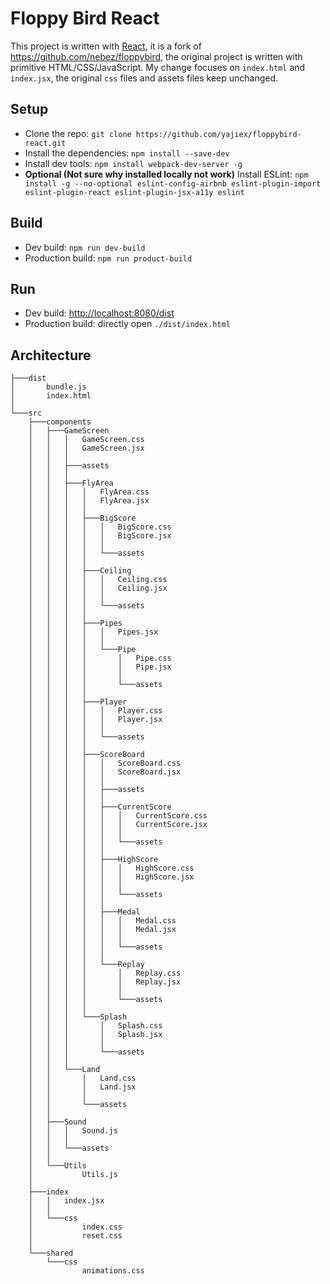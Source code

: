 # Floppy Bird React

This project is written with [React](https://facebook.github.io/react/index.html), it is a fork of https://github.com/nebez/floppybird, the original project is written with primitive HTML/CSS/JavaScript.
My change focuses on `index.html` and `index.jsx`, the original `css` files and assets files keep unchanged.

## Setup

- Clone the repo: `git clone https://github.com/yajiex/floppybird-react.git`
- Install the dependencies: `npm install --save-dev`
- Install dev tools: `npm install webpack-dev-server -g`
- **Optional (Not sure why installed locally not work)** Install ESLint: `npm install -g --no-optional eslint-config-airbnb eslint-plugin-import eslint-plugin-react eslint-plugin-jsx-a11y eslint`

## Build

- Dev build: `npm run dev-build`
- Production build: `npm run product-build`

## Run

- Dev build: [http://localhost:8080/dist](http://localhost:8080/dist)
- Production build: directly open `./dist/index.html`

## Architecture

    ├───dist
    │       bundle.js
    │       index.html
    │
    └───src
        ├───components
        │   ├───GameScreen
        │   │   │   GameScreen.css
        │   │   │   GameScreen.jsx
        │   │   │
        │   │   ├───assets
        │   │   │
        │   │   ├───FlyArea
        │   │   │   │   FlyArea.css
        │   │   │   │   FlyArea.jsx
        │   │   │   │
        │   │   │   ├───BigScore
        │   │   │   │   │   BigScore.css
        │   │   │   │   │   BigScore.jsx
        │   │   │   │   │
        │   │   │   │   └───assets
        │   │   │   │
        │   │   │   ├───Ceiling
        │   │   │   │   │   Ceiling.css
        │   │   │   │   │   Ceiling.jsx
        │   │   │   │   │
        │   │   │   │   └───assets
        │   │   │   │
        │   │   │   ├───Pipes
        │   │   │   │   │   Pipes.jsx
        │   │   │   │   │
        │   │   │   │   └───Pipe
        │   │   │   │       │   Pipe.css
        │   │   │   │       │   Pipe.jsx
        │   │   │   │       │
        │   │   │   │       └───assets
        │   │   │   │
        │   │   │   ├───Player
        │   │   │   │   │   Player.css
        │   │   │   │   │   Player.jsx
        │   │   │   │   │
        │   │   │   │   └───assets
        │   │   │   │
        │   │   │   ├───ScoreBoard
        │   │   │   │   │   ScoreBoard.css
        │   │   │   │   │   ScoreBoard.jsx
        │   │   │   │   │
        │   │   │   │   ├───assets
        │   │   │   │   │
        │   │   │   │   ├───CurrentScore
        │   │   │   │   │   │   CurrentScore.css
        │   │   │   │   │   │   CurrentScore.jsx
        │   │   │   │   │   │
        │   │   │   │   │   └───assets
        │   │   │   │   │
        │   │   │   │   ├───HighScore
        │   │   │   │   │   │   HighScore.css
        │   │   │   │   │   │   HighScore.jsx
        │   │   │   │   │   │
        │   │   │   │   │   └───assets
        │   │   │   │   │
        │   │   │   │   ├───Medal
        │   │   │   │   │   │   Medal.css
        │   │   │   │   │   │   Medal.jsx
        │   │   │   │   │   │
        │   │   │   │   │   └───assets
        │   │   │   │   │
        │   │   │   │   └───Replay
        │   │   │   │       │   Replay.css
        │   │   │   │       │   Replay.jsx
        │   │   │   │       │
        │   │   │   │       └───assets
        │   │   │   │
        │   │   │   └───Splash
        │   │   │       │   Splash.css
        │   │   │       │   Splash.jsx
        │   │   │       │
        │   │   │       └───assets
        │   │   │
        │   │   └───Land
        │   │       │   Land.css
        │   │       │   Land.jsx
        │   │       │
        │   │       └───assets
        │   │
        │   ├───Sound
        │   │   │   Sound.js
        │   │   │
        │   │   └───assets
        │   │
        │   └───Utils
        │           Utils.js
        │
        ├───index
        │   │   index.jsx
        │   │
        │   └───css
        │           index.css
        │           reset.css
        │
        └───shared
            └───css
                    animations.css
